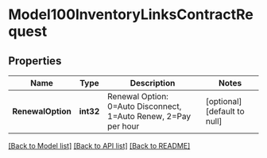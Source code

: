 # Model100InventoryLinksContractRequest

## Properties
Name | Type | Description | Notes
------------ | ------------- | ------------- | -------------
**RenewalOption** | **int32** | Renewal Option: 0&#x3D;Auto Disconnect, 1&#x3D;Auto Renew, 2&#x3D;Pay per hour | [optional] [default to null]

[[Back to Model list]](../README.md#documentation-for-models) [[Back to API list]](../README.md#documentation-for-api-endpoints) [[Back to README]](../README.md)


